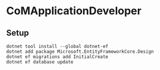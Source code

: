 # CoMApplicationDeveloper

## Setup
```
dotnet tool install --global dotnet-ef
dotnet add package Microsoft.EntityFrameworkCore.Design
dotnet ef migrations add InitialCreate
dotnet ef database update
```

